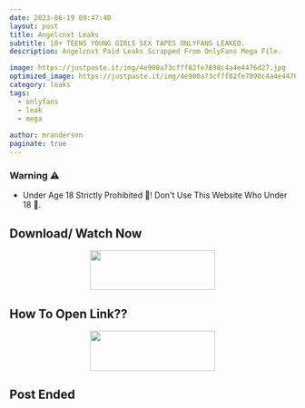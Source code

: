 ```yaml
---
date: 2023-06-19 09:47:40
layout: post
title: Angelcnxt Leaks
subtitle: 18+ TEENS YOUNG GIRLS SEX TAPES ONLYFANS LEAKED.
description: Angelcnxt Paid Leaks Scrapped From OnlyFans Mega File.

image: https://justpaste.it/img/4e900a73cfff82fe7898c4a4e4476d27.jpg
optimized_image: https://justpaste.it/img/4e900a73cfff82fe7898c4a4e4476d27.jpg
category: leaks
tags:
  - onlyfans
  - leak
  - mega
 
author: mranderson
paginate: true
---
```


### Warning ⚠️

- Under Age 18 Strictly Prohibited 🚫! Don't Use This Website Who Under 18 🥵. 

<!--page-->

## Download/ Watch Now 

<p align="center"><a href="https://m.easysky.in/JlFrZ"><img src="https://img.shields.io/badge/Mega-File-black?&style=for-the-badge&logo=mega" width="220" height="70.45"></a></p>


## How To Open Link??

<p align="center"><a href="https://t.me/HowToRedirect/9"><img src="https://img.shields.io/badge/HowToOpen-Link-black?&style=for-the-badge&logo=telegram" width="220" height="70.45"></a></p>

## Post Ended